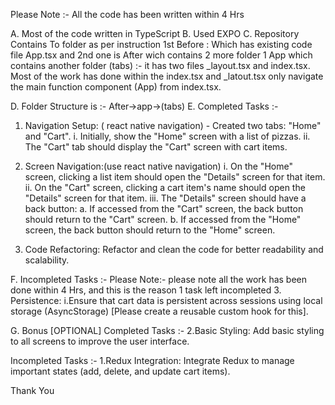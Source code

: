 Please Note :- All the code has been written within 4 Hrs

A. Most of the code written in TypeScript
B. Used EXPO
C. Repository Contains To folder as per instruction 1st Before : Which has existing code file App.tsx and 2nd one is After wich contains 2 more
folder 1 App which contains another folder (tabs) :- it has two files _layout.tsx and index.tsx. Most of the work has done within the index.tsx 
and _latout.tsx only navigate the main function component (App) from index.tsx.

D. Folder Structure is :- After->app->(tabs)
E. Completed Tasks :-
1. Navigation Setup: ( react native navigation) - Created two tabs: "Home" and "Cart".
   i.  Initially, show the "Home" screen with a list of pizzas.
   ii. The "Cart" tab should display the "Cart" screen with cart items.

2. Screen Navigation:(use react native navigation)
   i.   On the "Home" screen, clicking a list item should open the "Details" screen for that item.
   ii.  On the "Cart" screen, clicking a cart item's name should open the "Details" screen for that item.
   iii. The "Details" screen should have a back button:
        a. If accessed from the "Cart" screen, the back button should return to the "Cart" screen.
        b. If accessed from the "Home" screen, the back button should return to the "Home" screen.

4. Code Refactoring:
Refactor and clean the code for better readability and scalability.   

F. Incompleted Tasks :-
Please Note:- please note all the work has been done within 4 Hrs, and this is the reason 1 task left incompleted
3. Persistence:
   i.Ensure that cart data is persistent across sessions using local storage (AsyncStorage) 
[Please create a reusable custom hook for this].

G. Bonus [OPTIONAL]
Completed Tasks :-
2.Basic Styling: Add basic styling to all screens to improve the user interface.

Incompleted Tasks :-
1.Redux Integration: Integrate Redux to manage important states (add, delete, and update cart items).

Thank You

